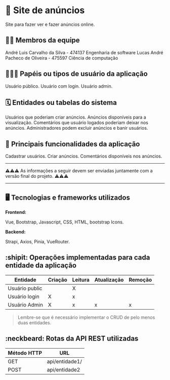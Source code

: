 # :checkered_flag: Site de anúncios 
Site para fazer ver e fazer anúncios online.

## :technologist: Membros da equipe

André Luis Carvalho da Silva - 474137 Engenharia de software 
Lucas André Pacheco de Oliveira - 475597 Ciência de computação 

## :people_holding_hands: Papéis ou tipos de usuário da aplicação

Usuário público.
Usuário com login.
Usuário admin.


## :spiral_calendar: Entidades ou tabelas do sistema
Usuários que poderiam criar anúncios.
Anúncios disponíveis para a visualização.
Comentários que usuário logados poderiam deixar nos anúncios.
Administradores podem excluir anúncios e banir usuários.

## :triangular_flag_on_post:	 Principais funcionalidades da aplicação
Cadastrar usuários.
Criar anúncios.
Comentários disponíveis nos anúncios.

----

:warning::warning::warning: As informações a seguir devem ser enviadas juntamente com a versão final do projeto. :warning::warning::warning:


----

## :desktop_computer: Tecnologias e frameworks utilizados

**Frontend:**

Vue, Bootstrap, Javascript, CSS, HTML, bootstrap Icons.

**Backend:**

Strapi, Axios, Pinia, VueRouter.


## :shipit: Operações implementadas para cada entidade da aplicação


| Entidade| Criação | Leitura | Atualização | Remoção |
| --- | --- | --- | --- | --- |
| Usuário public |  |  X  |  |  |
| Usuário login | X |  x  |   |  |
| Usuário Admin | X |  x  | x | x |

> Lembre-se que é necessário implementar o CRUD de pelo menos duas entidades.

## :neckbeard: Rotas da API REST utilizadas

| Método HTTP | URL |
| --- | --- |
| GET | api/entidade1/|
| POST | api/entidade2 |
